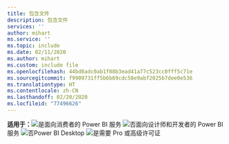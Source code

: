```yaml
---
title: 包含文件
description: 包含文件
services: ''
author: mihart
ms.service: ''
ms.topic: include
ms.date: 02/11/2020
ms.author: mihart
ms.custom: include file
ms.openlocfilehash: 44bd8adc0ab1f08b3ead41a77c523cc0fff5c71e
ms.sourcegitcommit: f9909731ff5b6b69cdc58e9abf2025b7dee0e536
ms.translationtype: HT
ms.contentlocale: zh-CN
ms.lasthandoff: 02/20/2020
ms.locfileid: "77496626"
---
```

<Token>**适用于：**![是](media/yes.png)面向消费者的 Power BI 服务 ![否](media/no.png)面向设计师和开发者的 Power BI 服务 ![否](media/no.png)Power BI Desktop ![是](media/maybe.png)需要 Pro 或高级许可证</Token>